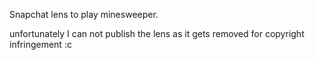 Snapchat lens to play minesweeper. 

unfortunately I can not publish the lens as it gets removed for copyright infringement :c
